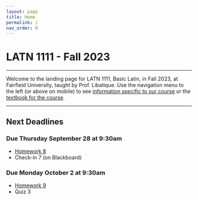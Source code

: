 ```yaml
---
layout: page
title: Home
permalink: /
nav_order: 0
---
```


# LATN 1111 - Fall 2023

***

Welcome to the landing page for LATN 1111, Basic Latin, in Fall 2023, at Fairfield University, taught by Prof. Libatique. Use the navigation menu to the left (or above on mobile) to see [information specific to our course](/course_info) or the [textbook for the course](/textbook).

***

## Next Deadlines

### Due Thursday September 28 at 9:30am

* [Homework 8](../homework/homework#homework-8-due-r-928)
* Check-in 7 (on Blackboard)

### Due Monday October 2 at 9:30am

* [Homework 9](../homework/homework#homework-9-due-m-102)
* Quiz 3
